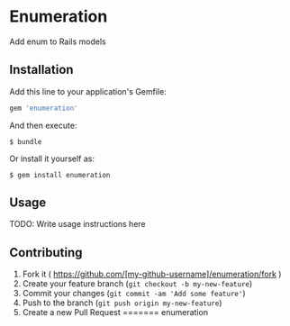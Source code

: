 # Enumeration

Add enum to Rails models

## Installation

Add this line to your application's Gemfile:

```ruby
gem 'enumeration'
```

And then execute:

    $ bundle

Or install it yourself as:

    $ gem install enumeration

## Usage

TODO: Write usage instructions here

## Contributing

1. Fork it ( https://github.com/[my-github-username]/enumeration/fork )
2. Create your feature branch (`git checkout -b my-new-feature`)
3. Commit your changes (`git commit -am 'Add some feature'`)
4. Push to the branch (`git push origin my-new-feature`)
5. Create a new Pull Request
=======
enumeration
